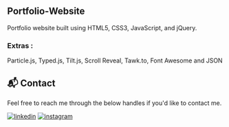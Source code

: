 ## Portfolio-Website
Portfolio website built using HTML5, CSS3, JavaScript, and jQuery.


### Extras : 
Particle.js, Typed.js, Tilt.js, Scroll Reveal, Tawk.to, Font Awesome and JSON


<h2>📬 Contact</h2>

Feel free to reach me through the below handles if you'd like to contact me.

[![linkedin](https://img.shields.io/badge/LinkedIn-0077B5?style=for-the-badge&logo=linkedin&logoColor=white)](https://www.linkedin.com/in/shubham-singh-094548293)
[![instagram](https://img.shields.io/badge/Instagram-E4405F?style=for-the-badge&logo=instagram&logoColor=white)](https://www.instagram.com/shubhamss.roy?igsh=bnVqbHJxbHJ2dHY2)
